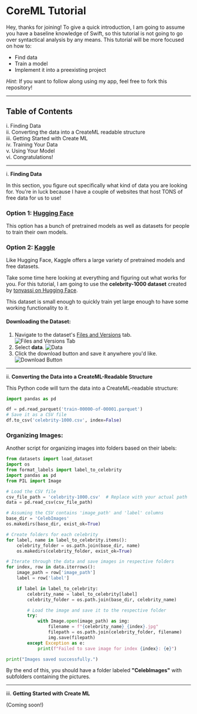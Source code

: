 # CoreML Tutorial

Hey, thanks for joining! To give a quick introduction, I am going to assume you have a baseline knowledge of Swift, so this tutorial is not going to go over syntactical analysis by any means. This tutorial will be more focused on how to:

- Find data
- Train a model
- Implement it into a preexisting project

*Hint*: If you want to follow along using my app, feel free to fork this repository!

---

## Table of Contents

i. Finding Data\
ii. Converting the data into a CreateML readable structure\
iii. Getting Started with Create ML\
iv. Training Your Data\
v. Using Your Model\
vi. Congratulations!

---

i. **Finding Data**

In this section, you figure out specifically what kind of data you are looking for. You're in luck because I have a couple of websites that host TONS of free data for us to use!

### Option 1: [Hugging Face](https://huggingface.co)
This option has a bunch of pretrained models as well as datasets for people to train their own models.

### Option 2: [Kaggle](https://www.kaggle.com)
Like Hugging Face, Kaggle offers a large variety of pretrained models and free datasets.

Take some time here looking at everything and figuring out what works for you. For this tutorial, I am going to use the **celebrity-1000 dataset** created by [tonyassi on Hugging Face](https://huggingface.co/datasets/tonyassi/celebrity-1000).

This dataset is small enough to quickly train yet large enough to have some working functionality to it.

#### Downloading the Dataset:
1. Navigate to the dataset's [Files and Versions](https://huggingface.co/datasets/tonyassi/celebrity-1000) tab.
   ![Files and Versions Tab](https://github.com/user-attachments/assets/a7df554b-06f5-4196-b70d-5742a8c9be98)
2. Select **data**.
   ![Data](https://github.com/user-attachments/assets/c7012ff6-51d8-44d5-aab3-038d9387dbfe)
3. Click the download button and save it anywhere you'd like.
   ![Download Button](https://github.com/user-attachments/assets/02f8b755-b78c-48bf-819d-2400076a4bdb)

---

ii. **Converting the Data into a CreateML-Readable Structure**

This Python code will turn the data into a CreateML-readable structure:

```python
import pandas as pd

df = pd.read_parquet('train-00000-of-00001.parquet')
# Save it as a CSV file
df.to_csv('celebrity-1000.csv', index=False)
```

### Organizing Images:
Another script for organizing images into folders based on their labels:

```python
from datasets import load_dataset
import os
from format_labels import label_to_celebrity 
import pandas as pd
from PIL import Image

# Load the CSV file
csv_file_path = 'celebrity-1000.csv'  # Replace with your actual path
data = pd.read_csv(csv_file_path)

# Assuming the CSV contains 'image_path' and 'label' columns
base_dir = 'CelebImages'
os.makedirs(base_dir, exist_ok=True)

# Create folders for each celebrity
for label, name in label_to_celebrity.items():
    celebrity_folder = os.path.join(base_dir, name)
    os.makedirs(celebrity_folder, exist_ok=True)

# Iterate through the data and save images in respective folders
for index, row in data.iterrows():
    image_path = row['image_path']
    label = row['label']

    if label in label_to_celebrity:
        celebrity_name = label_to_celebrity[label]
        celebrity_folder = os.path.join(base_dir, celebrity_name)

        # Load the image and save it to the respective folder
        try:
            with Image.open(image_path) as img:
                filename = f"{celebrity_name}_{index}.jpg"
                filepath = os.path.join(celebrity_folder, filename)
                img.save(filepath)
        except Exception as e:
            print(f"Failed to save image for index {index}: {e}")

print("Images saved successfully.")
```

By the end of this, you should have a folder labeled **"CelebImages"** with subfolders containing the pictures.

---

iii. **Getting Started with Create ML**

(Coming soon!)

